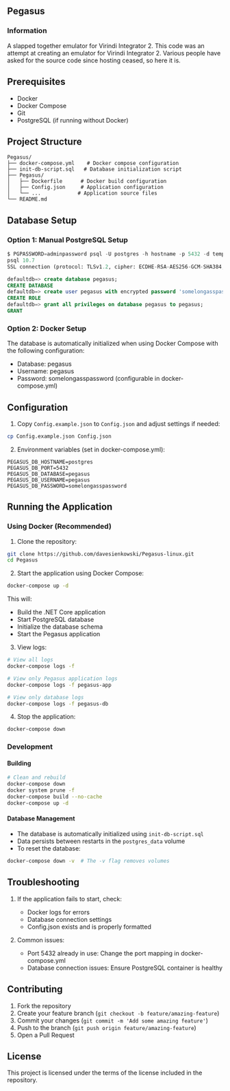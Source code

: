 ## Pegasus


### Information
A slapped together emulator for Virindi Integrator 2. This code was an attempt at creating an emulator for Virindi Integrator 2. Various people have asked for the source code since hosting ceased, so here it is.

## Prerequisites

- Docker
- Docker Compose
- Git
- PostgreSQL (if running without Docker)

## Project Structure

```
Pegasus/
├── docker-compose.yml    # Docker compose configuration
├── init-db-script.sql   # Database initialization script
├── Pegasus/            
│   ├── Dockerfile      # Docker build configuration
│   ├── Config.json     # Application configuration
│   └── ...            # Application source files
└── README.md
```

## Database Setup

### Option 1: Manual PostgreSQL Setup
```sql
$ PGPASSWORD=adminpassword psql -U postgres -h hostname -p 5432 -d template1 --set=sslmode=require
psql 10.7
SSL connection (protocol: TLSv1.2, cipher: ECDHE-RSA-AES256-GCM-SHA384, bits: 256, compression: off)

defaultdb=> create database pegasus;
CREATE DATABASE
defaultdb=> create user pegasus with encrypted password 'somelongasspassword';
CREATE ROLE
defaultdb=> grant all privileges on database pegasus to pegasus;
GRANT
```

### Option 2: Docker Setup

The database is automatically initialized when using Docker Compose with the following configuration:
- Database: pegasus
- Username: pegasus
- Password: somelongasspassword (configurable in docker-compose.yml)

## Configuration

1. Copy `Config.example.json` to `Config.json` and adjust settings if needed:
```bash
cp Config.example.json Config.json
```

2. Environment variables (set in docker-compose.yml):
```
PEGASUS_DB_HOSTNAME=postgres
PEGASUS_DB_PORT=5432
PEGASUS_DB_DATABASE=pegasus
PEGASUS_DB_USERNAME=pegasus
PEGASUS_DB_PASSWORD=somelongasspassword
```

## Running the Application

### Using Docker (Recommended)

1. Clone the repository:
```bash
git clone https://github.com/davesienkowski/Pegasus-linux.git
cd Pegasus
```

2. Start the application using Docker Compose:
```bash
docker-compose up -d
```

This will:
- Build the .NET Core application
- Start PostgreSQL database
- Initialize the database schema
- Start the Pegasus application

3. View logs:
```bash
# View all logs
docker-compose logs -f

# View only Pegasus application logs
docker-compose logs -f pegasus-app

# View only database logs
docker-compose logs -f pegasus-db
```

4. Stop the application:
```bash
docker-compose down
```

### Development

#### Building
```bash
# Clean and rebuild
docker-compose down
docker system prune -f
docker-compose build --no-cache
docker-compose up -d
```

#### Database Management
- The database is automatically initialized using `init-db-script.sql`
- Data persists between restarts in the `postgres_data` volume
- To reset the database:
```bash
docker-compose down -v  # The -v flag removes volumes
```

## Troubleshooting

1. If the application fails to start, check:
   - Docker logs for errors
   - Database connection settings
   - Config.json exists and is properly formatted

2. Common issues:
   - Port 5432 already in use: Change the port mapping in docker-compose.yml
   - Database connection issues: Ensure PostgreSQL container is healthy

## Contributing

1. Fork the repository
2. Create your feature branch (`git checkout -b feature/amazing-feature`)
3. Commit your changes (`git commit -m 'Add some amazing feature'`)
4. Push to the branch (`git push origin feature/amazing-feature`)
5. Open a Pull Request

## License

This project is licensed under the terms of the license included in the repository. 